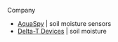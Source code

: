 
Company
- [AquaSpy](https://aquaspy.com/) | soil moisture sensors
- [Delta-T Devices](https://delta-t.co.uk/) | soil moisture